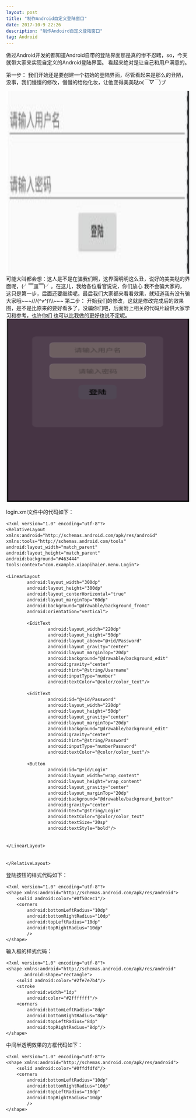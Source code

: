 ```yaml
---
layout: post
title: "制作Android自定义登陆窗口"
date: 2017-10-9 22:26
description: "制作Andoird自定义登陆窗口"
tag: Android
---
```


做过Android开发的都知道Android自带的登陆界面那是真的惨不忍睹，so，今天就带大家来实现自定义的Android登陆界面。
看起来绝对是让自己和用户满意的。

第一步：
我们开始还是要创建一个初始的登陆界面，尽管看起来是那么的丑陋，没事，我们慢慢的修改，慢慢的给他化妆，让他变得美美哒o(*￣▽￣*)ブ
<div align="center">
	<img src="/images/image/Login.jpg" height="500" width="500" />
</div>
可能大叫都会想：这人是不是在骗我们啊，这界面明明这么丑，说好的美美哒的界面呢，(╯▔皿▔)╯。在这儿，我给各位看官说说，你们放心
我不会骗大家的，这只是第一步，后面还要继续呢。最后我们大家都来看看效果，就知道我有没有骗大家哦~~~///(^v^)\\\~~~
第二步：
开始我们的修改，这就是修改完成后的效果图，是不是比原来的要好看多了，没骗你们吧，后面附上相关的代码片段供大家学习和参考，也许你们
也可以比我做的更好也说不定呢。
<div align="center">
	<img src="/images/image/login_two.png" height="500" width="500" />
</div>

login.xml文件中的代码如下：
```
<?xml version="1.0" encoding="utf-8"?>
<RelativeLayout
xmlns:android="http://schemas.android.com/apk/res/android"
xmlns:tools="http://schemas.android.com/tools"
android:layout_width="match_parent"
android:layout_height="match_parent"
android:background="#463444"
tools:context="com.example.xiaopihaier.menu.Login">

<LinearLayout
		android:layout_width="300dp"
		android:layout_height="300dp"
		android:layout_centerHorizontal="true"
		android:layout_marginTop="60dp"
		android:background="@drawable/background_from1"
		android:orientation="vertical">

		<EditText
				android:layout_width="220dp"
				android:layout_height="50dp"
				android:layout_above="@+id/Password"
				android:layout_gravity="center"
				android:layout_marginTop="20dp"
				android:background="@drawable/background_edit"
				android:gravity="center"
				android:hint="@string/Username"
				android:inputType="number"
				android:textColor="@color/color_text"/>

		<EditText
				android:id="@+id/Password"
				android:layout_width="220dp"
				android:layout_height="50dp"
				android:layout_gravity="center"
				android:layout_marginTop="20dp"
				android:background="@drawable/background_edit"
				android:gravity="center"
				android:hint="@string/Password"
				android:inputType="numberPassword"
				android:textColor="@color/color_text"/>

		<Button
				android:id="@+id/Login"
				android:layout_width="wrap_content"
				android:layout_height="wrap_content"
				android:layout_gravity="center"
				android:layout_marginTop="20dp"
				android:background="@drawable/background_button"
				android:gravity="center"
				android:text="@string/Login"
				android:textColor="@color/color_text"
				android:textSize="20sp"
				android:textStyle="bold"/>


</LinearLayout>


</RelativeLayout>

```
登陆按钮的样式代码如下：
```
<?xml version="1.0" encoding="utf-8"?>
<shape xmlns:android="http://schemas.android.com/apk/res/android">
    <solid android:color="#0f50cec1"/>
    <corners
        android:bottomLeftRadius="10dp"
        android:bottomRightRadius="10dp"
        android:topLeftRadius="10dp"
        android:topRightRadius="10dp"
        />
</shape>
```

输入框的样式代码：
```
<?xml version="1.0" encoding="utf-8"?>
<shape xmlns:android="http://schemas.android.com/apk/res/android"
       android:shape="rectangle">
    <solid android:color="#2fe7e7b4"/>
    <stroke
        android:width="1dp"
        android:color="#2fffffff"/>
    <corners
        android:bottomLeftRadius="8dp"
        android:bottomRightRadius="8dp"
        android:topLeftRadius="8dp"
        android:topRightRadius="8dp"/>
</shape>
```

中间半透明效果的方框代码如下：
```
<?xml version="1.0" encoding="utf-8"?>
<shape xmlns:android="http://schemas.android.com/apk/res/android">
    <solid android:color="#0ffdfdfd"/>
    <corners
        android:bottomLeftRadius="10dp"
        android:bottomRightRadius="10dp"
        android:topLeftRadius="10dp"
        android:topRightRadius="10dp"
        />
</shape>
```
